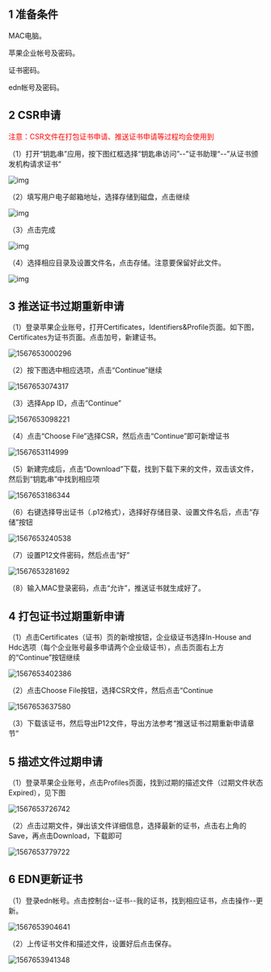 ## 1 准备条件

MAC电脑。

苹果企业帐号及密码。

证书密码。

edn帐号及密码。

## 2 CSR申请

<font color="red">注意：CSR文件在打包证书申请、推送证书申请等过程均会使用到</font>

（1）打开“钥匙串”应用，按下图红框选择“钥匙串访问”--”证书助理“--”从证书颁发机构请求证书“ 

![img](image/clip_image002.png)

（2）填写用户电子邮箱地址，选择存储到磁盘，点击继续

![img](image/clip_image002-1567652502482.png)

（3）点击完成

![img](image/clip_image002-1567652625062.png)

（4）选择相应目录及设置文件名，点击存储。注意要保留好此文件。

![img](image/clip_image002-1567652676987.png)

## 3 推送证书过期重新申请

（1）登录苹果企业账号，打开Certificates，Identifiers&Profile页面。如下图，Certificates为证书页面。点击加号，新建证书。

![1567653000296](image/1567653000296.png)

（2）按下图选中相应选项，点击“Continue”继续

![1567653074317](image/1567653074317.png)

（3）选择App ID，点击“Continue”

![1567653098221](image/1567653098221.png)

（4）点击“Choose File”选择CSR，然后点击“Continue”即可新增证书

![1567653114999](image/1567653114999.png)

（5）新建完成后，点击“Download”下载，找到下载下来的文件，双击该文件，然后到“钥匙串”中找到相应项

![1567653186344](image/1567653186344.png)

（6）右键选择导出证书（.p12格式），选择好存储目录、设置文件名后，点击“存储”按钮

![1567653240538](image/1567653240538.png)

（7）设置P12文件密码，然后点击“好”

![1567653281692](image/1567653281692.png)

（8）输入MAC登录密码，点击“允许”，推送证书就生成好了。

## 4 打包证书过期重新申请

（1）点击Certificates（证书）页的新增按钮，企业级证书选择In-House and Hdc选项（每个企业账号最多申请两个企业级证书），点击页面右上方的“Continue”按钮继续

![1567653402386](image/1567653402386.png)

（2）点击Choose File按钮，选择CSR文件，然后点击“Continue

![1567653637580](image/1567653637580.png)

（3）下载该证书，然后导出P12文件，导出方法参考“推送证书过期重新申请章节”

## 5 描述文件过期申请

（1）登录苹果企业账号，点击Profiles页面，找到过期的描述文件（过期文件状态Expired），见下图

![1567653726742](image/1567653726742.png)

（2）点击过期文件，弹出该文件详细信息，选择最新的证书，点击右上角的Save，再点击Download，下载即可

![1567653779722](image/1567653779722.png)

## 6 EDN更新证书

（1）登录edn帐号。点击控制台--证书--我的证书，找到相应证书，点击操作--更新。

![1567653904641](image/1567653904641.png)

（2）上传证书文件和描述文件，设置好后点击保存。

![1567653941348](image/1567653941348.png)

